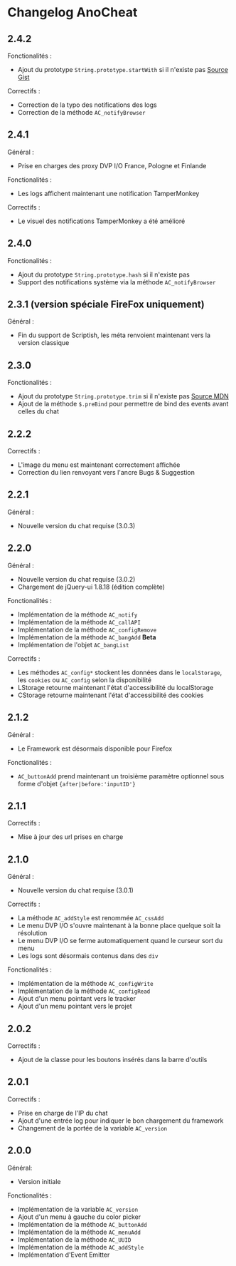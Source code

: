 # Changelog AnoCheat

## 2.4.2

Fonctionalités :

- Ajout du prototype `String.prototype.startWith` si il n'existe pas [Source Gist](https://gist.github.com/antoine-pous/cad6cc97a500666fbffe43359abb7454)

Correctifs :

- Correction de la typo des notifications des logs
- Correction de la méthode `AC_notifyBrowser`


## 2.4.1

Général :

- Prise en charges des proxy DVP I/O France, Pologne et Finlande

Fonctionalités :

- Les logs affichent maintenant une notification TamperMonkey

Correctifs :

- Le visuel des notifications TamperMonkey a été amélioré

## 2.4.0

Fonctionalités :

- Ajout du prototype `String.prototype.hash` si il n'existe pas
- Support des notifications système via la méthode `AC_notifyBrowser`

## 2.3.1 (version spéciale FireFox uniquement)

Général :

- Fin du support de Scriptish, les méta renvoient maintenant vers la version classique

## 2.3.0

Fonctionalités :

- Ajout du prototype `String.prototype.trim` si il n'existe pas [Source MDN](https://developer.mozilla.org/fr/docs/Web/JavaScript/Reference/Objets_globaux/String/trim)
- Ajout de la méthode `$.preBind` pour permettre de bind des events avant celles du chat

## 2.2.2

Correctifs :

- L'image du menu est maintenant correctement affichée
- Correction du lien renvoyant vers l'ancre Bugs & Suggestion

## 2.2.1

Général :

- Nouvelle version du chat requise (3.0.3)

## 2.2.0

Général :

- Nouvelle version du chat requise (3.0.2)
- Chargement de jQuery-ui 1.8.18 (édition complète)

Fonctionalités :

- Implémentation de la méthode `AC_notify`
- Implémentation de la méthode `AC_callAPI`
- Implémentation de la méthode `AC_configRemove`
- Implémentation de la méthode `AC_bangAdd` **Beta**
- Implémentation de l'objet `AC_bangList`

Correctifs :

- Les méthodes `AC_config*` stockent les données dans le `localStorage`, les `cookies` ou `AC_config` selon la disponibilité
- LStorage retourne maintenant l'état d'accessibilité du localStorage
- CStorage retourne maintenant l'état d'accessibilité des cookies

## 2.1.2

Général :

- Le Framework est désormais disponible pour Firefox

Fonctionalités :

- `AC_buttonAdd` prend maintenant un troisième paramètre optionnel sous forme d'objet `{after|before:'inputID'}`

## 2.1.1

Correctifs :

- Mise à jour des url prises en charge

## 2.1.0

Général :

- Nouvelle version du chat requise (3.0.1)

Correctifs :

- La méthode `AC_addStyle` est renommée `AC_cssAdd`
- Le menu DVP I/O s'ouvre maintenant à la bonne place quelque soit la résolution
- Le menu DVP I/O se ferme automatiquement quand le curseur sort du menu
- Les logs sont désormais contenus dans des `div`

Fonctionalités :

- Implémentation de la méthode `AC_configWrite`
- Implémentation de la méthode `AC_configRead`
- Ajout d'un menu pointant vers le tracker
- Ajout d'un menu pointant vers le projet

## 2.0.2

Correctifs :

- Ajout de la classe pour les boutons insérés dans la barre d'outils

## 2.0.1

Correctifs :

- Prise en charge de l'IP du chat
- Ajout d'une entrée log pour indiquer le bon chargement du framework
- Changement de la portée de la variable `AC_version`

## 2.0.0

Général: 

- Version initiale

Fonctionalités :

- Implémentation de la variable `AC_version`
- Ajout d'un menu à gauche du color picker
- Implémentation de la méthode `AC_buttonAdd`
- Implémentation de la méthode `AC_menuAdd`
- Implémentation de la méthode `AC_UUID`
- Implémentation de la méthode `AC_addStyle`
- Implémentation d'Event Emitter
